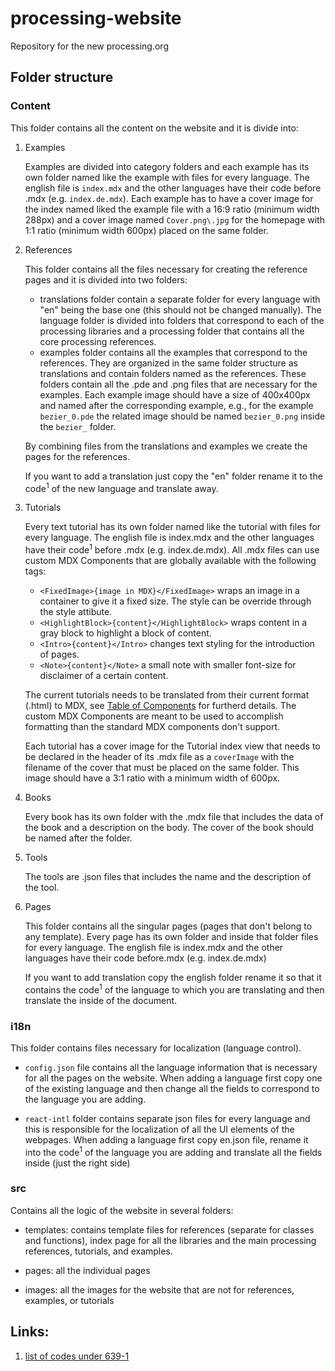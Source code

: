 # processing-website

Repository for the new processing.org

## Folder structure

### Content

This folder contains all the content on the website and it is divide into:

1. Examples

   Examples are divided into category folders and each example has its own folder named like the example with files for every language. The english file is `index.mdx` and the other languages have their code before .mdx (e.g. `index.de.mdx`). Each example has to have a cover image for the index named liked the example file with a 16:9 ratio (minimum width 288px) and a cover image named `Cover.png\.jpg` for the homepage with 1:1 ratio (minimum width 600px) placed on the same folder.

2. References

   This folder contains all the files necessary for creating the reference pages and it is divided into two folders:

   - translations folder contain a separate folder for every language with "en" being the base one (this should not be changed manually). The language folder is divided into folders that correspond to each of the processing libraries and a processing folder that contains all the core processing references.
   - examples folder contains all the examples that correspond to the references. They are organized in the same folder structure as translations and contain folders named as the references. These folders contain all the .pde and .png files that are necessary for the examples. Each example image should have a size of 400x400px and named after the corresponding example, e.g., for the example `bezier_0.pde` the related image should be named `bezier_0.png` inside the `bezier_` folder.

   By combining files from the translations and examples we create the pages for the references.

   If you want to add a translation just copy the "en" folder rename it to the code<sup>1</sup> of the new language and translate away.

3. Tutorials

   Every text tutorial has its own folder named like the tutorial with files for every language. The english file is index.mdx and the other languages have their code<sup>1</sup> before .mdx (e.g. index.de.mdx). All .mdx files can use custom MDX Components that are globally available with the following tags:

   - `<FixedImage>{image in MDX}</FixedImage>` wraps an image in a container to give it a fixed size. The style can be override through the style attibute.
   - `<HighlightBlock>{content}</HighlightBlock>` wraps content in a gray block to highlight a block of content.
   - `<Intro>{content}</Intro>` changes text styling for the introduction of pages.
   - `<Note>{content}</Note>` a small note with smaller font-size for disclaimer of a certain content.
   
   The current tutorials needs to be translated from their current format (.html) to MDX, see [Table of Components](https://mdxjs.com/table-of-components) for furtherd details. The custom MDX Components are meant to be used to accomplish formatting than the standard MDX components don't support.
   
   Each tutorial has a cover image for the Tutorial index view that needs to be declared in the header of its .mdx file as a `coverImage` with the filename of the cover that must be placed on the same folder. This image should have a 3:1 ratio with a minimum width of 600px.

4. Books

   Every book has its own folder with the .mdx file that includes the data of the book and a description on the body. The cover of the book should be named after the folder.

5. Tools

   The tools are .json files that includes the name and the description of the tool.

6. Pages

   This folder contains all the singular pages (pages that don't belong to any template). Every page has its own folder and inside that folder files for every language. The english file is index.mdx and the other languages have their code before.mdx (e.g. index.de.mdx)

   If you want to add translation copy the english folder rename it so that it contains the code<sup>1</sup> of the language to which you are translating and then translate the inside of the document.

### i18n

This folder contains files necessary for localization (language control).

- `config.json` file contains all the language information that is necessary for all the pages on the website. When adding a language first copy one of the existing language and then change all the fields to correspond to the language you are adding.

- `react-intl` folder contains separate json files for every language and this is responsible for the localization of all the UI elements of the webpages. When adding a language first copy en.json file, rename it into the code<sup>1</sup> of the language you are adding and translate all the fields inside (just the right side)

### src

Contains all the logic of the website in several folders:

- templates: contains template files for references (separate for classes and functions), index page for all the libraries and the main processing references, tutorials, and examples.

- pages: all the individual pages

- images: all the images for the website that are not for references, examples, or tutorials

## Links:

1. [list of codes under 639-1](https://en.wikipedia.org/wiki/List_of_ISO_639-1_codes)
